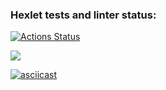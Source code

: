 ### Hexlet tests and linter status:
[![Actions Status](https://github.com/lanakonst/frontend-project-46/workflows/hexlet-check/badge.svg)](https://github.com/lanakonst/frontend-project-46/actions)

<a href="https://codeclimate.com/github/lanakonst/frontend-project-46/maintainability"><img src="https://api.codeclimate.com/v1/badges/a2a21b98417a4fe20238/maintainability" /></a>

[![asciicast](https://asciinema.org/a/kw5KVvU7sPOorXIdTGcDv0MXS.svg)](https://asciinema.org/a/kw5KVvU7sPOorXIdTGcDv0MXS)
